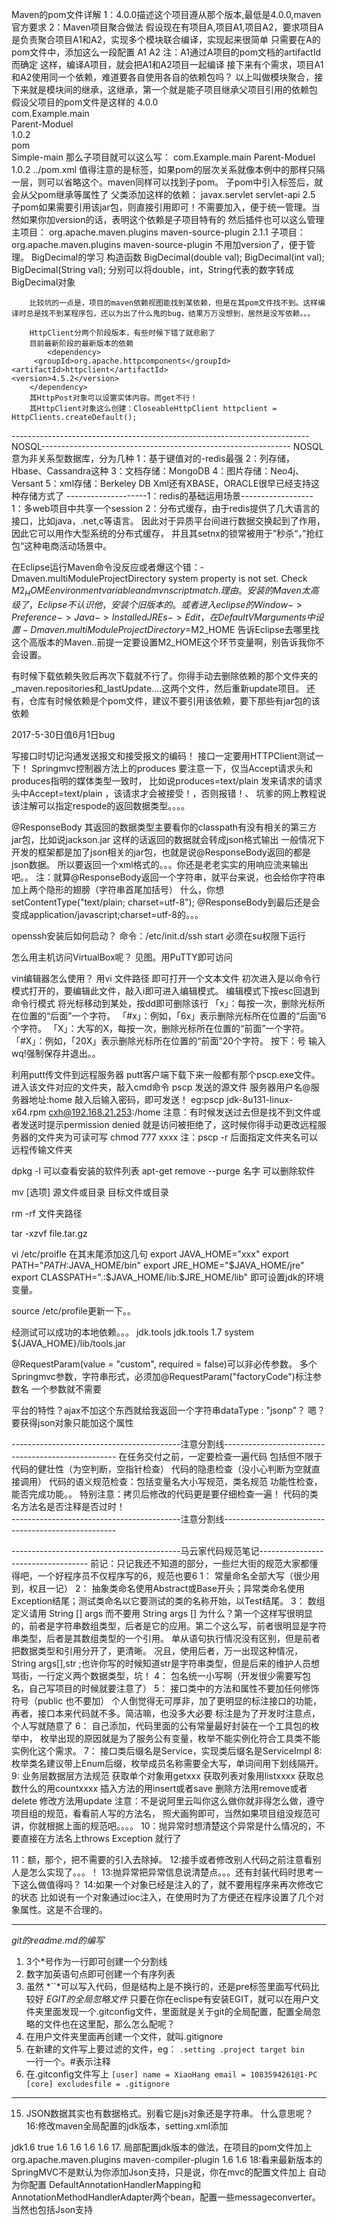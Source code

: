 
Maven的pom文件详解
	1：<modelVersion>4.0.0</modelVersion>描述这个项目遵从那个版本,最低是4.0.0,maven官方要求
	2：Maven项目聚合做法
		假设现在有项目A,项目A1,项目A2，要求项目A是负责聚合项目A1和A2，实现多个模块联合编译，实现起来很简单
		只需要在A的pom文件中，添加这么一段配置
		<modules>
   				<module>A1</module>
   				<module>A2</module>
		</modules>
		注：A1通过A项目的pom文档的artifactId而确定
		这样，编译A项目，就会把A1和A2项目一起编译
		接下来有个需求，项目A1和A2使用同一个依赖，难道要各自使用各自的依赖包吗？
		以上叫做模块聚合，接下来就是模块间的继承，这继承，第一个就是能子项目继承父项目引用的依赖包
		假设父项目的pom文件是这样的
		<modelVersion>4.0.0</modelVersion>  
		<groupId>com.Example.main</groupId>              
		<artifactId>Parent-Moduel</artifactId>       
		<version>1.0.2</version>            
		<packaging>pom</packaging>  
		<name>Simple-main</name>
		那么子项目就可以这么写：
		<parent>
   			<groupId>com.Example.main</groupId>
   			<artifactId>Parent-Moduel</artifactId>
   			<version>1.0.2</version>
   			<relativePath>../pom.xml</relativePath>  <!--本例中此处是可选的-->
		</parent>
		值得注意的是<relativePath>标签，如果pom的层次关系就像本例中的那样只隔一层，则可以省略这个。maven同样可以找到子pom。
		子pom中引入<parent>标签后，就会从父pom继承<version>等属性了
		父类添加这样的依赖：
		<dependencyManagement>
			   <dependencies>
			      <dependency>
			           <groupId>javax.servlet</groupId>
			          <artifactId>servlet-api</artifactId>
			          <version>2.5</version>
			      </dependency>
			   </dependencies>
		</dependencyManagement>
		子pom如果需要引用该jar包，则直接引用即可！不需要加入<version>，便于统一管理。当然如果你加version的话，表明这个依赖是子项目特有的
		然后插件也可以这么管理
		主项目：
		<build>
		   <pluginManagement>
		      <plugins>
		          <plugin>
		               <groupId>org.apache.maven.plugins</groupId>
		               <artifactId>maven-source-plugin</artifactId>
		               <version>2.1.1</version>
		          </plugin>
		      </plugins>
		   </pluginManagement>
		</build>
		子项目：
		<build>   
		   <plugins>
		      <plugin>
		           <groupId>org.apache.maven.plugins</groupId>
		           <artifactId>maven-source-plugin</artifactId>
		      </plugin>
		   </plugins>
		</build>
		不用加version了，便于管理。
		BigDecimal的学习
		构造函数
		BigDecimal(double val);
		BigDecimal(int val);
		BigDecimal(String val);
		分别可以将double，int，String代表的数字转成BigDecimal对象
		
		比较坑的一点是，项目的maven依赖视图能找到某依赖，但是在其pom文件找不到。这样编译时总是找不到某程序包，还以为出了什么鬼的bug，结果万万没想到，居然是没写依赖。。。
		
		HttpClient分两个阶段版本，有些时候下错了就悲剧了
		目前最新阶段的最新版本的依赖
			<dependency>
  		 <groupId>org.apache.httpcomponents</groupId>
    <artifactId>httpclient</artifactId>
    <version>4.5.2</version>
		</dependency>
		其HttpPost对象可以设置实体内容。而get不行！
		其HttpClient对象这么创建：CloseableHttpClient httpclient = HttpClients.createDefault(); 
		
--------------------------------------------------------------------------NOSQL--------------------------------------------------------------
NOSQL意为非关系型数据库，分为几种
1：基于键值对的-redis最强
2：列存储，Hbase、Cassandra这种
3：文档存储：MongoDB
4：图片存储：Neo4j、Versant
5：xml存储：Berkeley DB Xml还有XBASE，ORACLE很早已经支持这种存储方式了
--------------------1：redis的基础运用场景------------------
1：多web项目中共享一个session
2：分布式缓存，由于redis提供了几大语言的接口，比如java，.net,c等语言。
		因此对于异质平台间进行数据交换起到了作用，因此它可以用作大型系统的分布式缓存，
		并且其setnx的锁常被用于”秒杀“，”抢红包“这种电商活动场景中。
		
在Eclipse运行Maven命令没反应或者爆这个错：-Dmaven.multiModuleProjectDirectory system property is not set. Check $M2_HOME environment variable and mvn script match.
理由。安装的Maven太高级了，Eclipse不认识他，安装个旧版本的。
或者进入eclipse的Window->Preference->Java->Installed JREs->Edit，在Default VM arguments中设置-Dmaven.multiModuleProjectDirectory=$M2_HOME
告诉Eclipse去哪里找这个高版本的Maven..前提一定要设置M2_HOME这个环节变量啊，别告诉我你不会设置。

有时候下载依赖失败后再次下载就不行了。你得手动去删除依赖的那个文件夹的_maven.repositories和_lastUpdate....这两个文件，然后重新update项目。
还有，仓库有时候依赖是个pom文件，建议不要引用该依赖，要下那些有jar包的该依赖

2017-5-30日值6月1日bug

写接口时切记沟通发送报文和接受报文的编码！
接口一定要用HTTPClient测试一下！
Springmvc控制器方法上的produces 要注意一下，仅当Accept请求头和produces指明的媒体类型一致时，
比如说produces=text/plain   发来请求的请求头中Accept=text/plain  ，该请求才会被接受！，否则报错！、
坑爹的网上教程说该注解可以指定respode的返回数据类型。。。。

@ResponseBody  其返回的数据类型主要看你的classpath有没有相关的第三方jar包，比如说jackson.jar
这样的话返回的数据就会转成json格式输出
一般情况下开发的框架都是加了json相关的jar包，也就是说@ResponseBody返回的都是json数据。
所以要返回一个xml格式的。。。你还是老老实实的用响应流来输出吧。。
注：就算@ResponseBody返回一个字符串，就平台来说，也会给你字符串加上两个隐形的翅膀（字符串首尾加括号）
什么，你想setContentType("text/plain; charset=utf-8");
@ResponseBody到最后还是会变成application/javascript;charset=utf-8的。。。


openssh安装后如何启动？
命令：/etc/init.d/ssh start  必须在su权限下运行

怎么用主机访问VirtualBox呢？
见图。用PuTTY即可访问

vin编辑器怎么使用？
用vi  文件路径  即可打开一个文本文件
初次进入是以命令行模式打开的，要编辑此文件，敲入i即可进入编辑模式。
编辑模式下按esc回退到命令行模式
将光标移动到某处，按dd即可删除该行
 「x」：每按一次，删除光标所在位置的“后面”一个字符。
「#x」：例如，「6x」表示删除光标所在位置的“后面”6个字符。
「X」：大写的X，每按一次，删除光标所在位置的“前面”一个字符。
「#X」：例如，「20X」表示删除光标所在位置的“前面”20个字符。
按下：号
输入wq!强制保存并退出。。


利用putt传文件到远程服务器
putt客户端下载下来一般都有那个pscp.exe文件。进入该文件对应的文件夹，敲入cmd命令
pscp 发送的源文件   服务器用户名@服务器地址:home 敲入后输入密码，即可发送！
eg:pscp jdk-8u131-linux-x64.rpm cxh@192.168.21.253:/home
注意：有时候发送过去但是找不到文件或者发送时提示permission denied
就是访问被拒绝了，这时候你得手动更改远程服务器的文件夹为可读可写  chmod 777 xxxx
注：pscp -r 后面指定文件夹名可以远程传输文件夹

dpkg -l 可以查看安装的软件列表
apt-get remove --purge 名字    可以删除软件

mv [选项] 源文件或目录 目标文件或目录

rm -rf  文件夹路径

tar -xzvf file.tar.gz

vi  /etc/proifle 在其末尾添加这几句
export JAVA_HOME="xxx"
export PATH="$PATH:$JAVA_HOME/bin"
export JRE_HOME="$JAVA_HOME/jre"
export CLASSPATH=".:$JAVA_HOME/lib:$JRE_HOME/lib"
即可设置jdk的环境变量。

source /etc/profile更新一下。。

经测试可以成功的本地依赖。。。
 <dependency>
            <groupId>jdk.tools</groupId>
            <artifactId>jdk.tools</artifactId>
            <version>1.7</version>
            <scope>system</scope>
            <systemPath>${JAVA_HOME}/lib/tools.jar</systemPath>
</dependency>


@RequestParam(value = "custom", required = false)可以非必传参数。
多个Springmvc参数，字符串形式，必须加@RequestParam("factoryCode")标注参数名
一个参数就不需要


平台的特性？ajax不加这个东西就给我返回一个字符串dataType : "jsonp"？
嗯？要获得json对象只能加这个属性

------------------------------------------注意分割线---------------------------------------------------
在任务交付之前，一定要检查一遍代码
包括但不限于
代码的健壮性（为空判断，空指针检查）
代码的隐患检查（没小心判断为空就直接调用）
代码的语义规范检查：包括变量名大小写规范，类名规范
功能性检查，能否完成功能。。
特别注意：拷贝后修改的代码更是要仔细检查一遍！	
代码的类名方法名是否注释是否过时！	
------------------------------------------注意分割线---------------------------------------------------	

------------------------------------------马云家代码规范笔记-----------------------------------
前记：只记我还不知道的部分，一些烂大街的规范大家都懂得吧，一个好程序员不仅程序写的6，规范也要6
1：
	常量命名全部大写（很少用到，权且一记）
2：
	抽象类命名使用Abstract或Base开头；异常类命名使用Exception结尾；测试类命名以它要测试的类的名称开始，以Test结尾。
3：
	数组定义请用 String []  args 而不要用 String args [] 
	为什么？第一个这样写很明显的，前者是字符串数组类型，后者是它的应用。第二个这么写，前者很明显是字符串类型，后者是其数组类型的一个引用。
	单从语句执行情况没有区别，但是前者把数据类型和引用分开了，更清晰。
	况且，使用后者，万一出现这种情况，String args[],str ;也许你写的时候知道str是字符串类型，但是后来的维护人员想骂街，一行定义两个数据类型，坑！
4：
	包名统一小写啊（开发很少需要写包名，自己写项目的时候就要注意了）
5：
	接口类中的方法和属性不要加任何修饰符号（public 也不要加）
	个人倒觉得无可厚非，加了更明显的标注接口的功能，再者，接口本来代码就不多。简洁嘛，也没多大必要
	标注是为了开发时注意点，个人写就随意了
6：
	自己添加，代码里面的公有常量最好封装在一个工具包的枚举中，
	枚举出现的原因就是为了服务公有变量，枚举不能实例化符合工具类不能实例化这个需求。
7：
	接口类后缀名是Service，实现类后缀名是ServiceImpl
8:
	枚举类名建议带上Enum后缀，枚举成员名称需要全大写，单词间用下划线隔开。
9:
	业务层数据层方法规范
	获取单个对象用getxxx
	获取列表对象用listxxxx
	获取总数什么的用countxxxx
	插入方法的用insert或者save
	删除方法用remove或者delete
	修改方法用update
	注意：不是说阿里云叫你这么做你就非得怎么做，遵守项目组的规范，看看前人写的方法名，
	照犬画狗即可，当然如果项目组没规范可讲，你就根据上面的规范吧。。。。
10：抛异常时想清楚这个异常是什么情况的，不要直接在方法名上throws Exception 就行了

11：额，那个，把不需要的引入去除掉。
12:接手或者修改别人代码之前注意看别人是怎么实现了。。。！
13:抛异常把异常信息说清楚点。。。还有封装代码时思考一下这么做值得吗？
14:如果一个对象已经是注入的了，就不要用程序来再次修改它的状态
	比如说有一个对象通过ioc注入，在使用时为了方便还在程序设置了几个对象属性。这是不合理的。
	
***
*git的readme.md的编写*
1. 3个*号作为一行即可创建一个分割线
2. 数字加英语句点即可创建一个有序列表
3. 虽然 *``*可以写入代码，但是结构上是不换行的，还是pre标签里面写代码比较好
*EGIT的全局忽略文件*
只要在你在eclispe有安装EGIT，就可以在用户文件夹里面发现一个.gitconfig文件，里面就是关于git的全局配置，配置全局忽略的文件也在这里配，那么怎么配呢？  
1.  在用户文件夹里面再创建一个文件，就叫.gitignore 
2.  在新建的文件写上要过滤的文件，eg：
	`.setting
	.project
	target
	bin`  
一行一个。#表示注释
3. 在.gitconfig文件写上
 `[user]
	name = XiaoHang
	email = 1083594261@1-PC
	[core]
	excludesfile = .gitignore
	`
	
***	
15.   JSON数据其实也有数据格式。别看它是js对象还是字符串。
		什么意思呢？
16:修改maven全局配置的jdk版本，setting.xml添加
 <profile>   
    <id>jdk1.6</id>    
    <activation>   
        <activeByDefault>true</activeByDefault>    
        <jdk>1.6</jdk>   
    </activation>    
    <properties>   
        <maven.compiler.source>1.6</maven.compiler.source>    
        <maven.compiler.target>1.6</maven.compiler.target>    
        <maven.compiler.compilerVersion>1.6</maven.compiler.compilerVersion>   
    </properties>   
</profile> 
17. 局部配置jdk版本的做法，在项目的pom文件加上
 <build>  
    <plugins>  
        <plugin>  
            <groupId>org.apache.maven.plugins</groupId>  
            <artifactId>maven-compiler-plugin</artifactId>  
            <configuration>  
                <source>1.6</source>  
                <target>1.6</target>  
            </configuration>  
        </plugin>  
    </plugins>  
</build>  
18:看来最新版本的SpringMVC不是默认为你添加Json支持，只是说，你在mvc的配置文件加上	<mvc:annotation-driven />
	自动为你配置
	DefaultAnnotationHandlerMapping和AnnotationMethodHandlerAdapter两个bean，配置一些messageconverter。
	当然也包括Json支持
	
	
		
		
		
		
